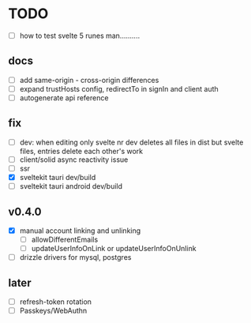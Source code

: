 # TODO

- [ ] how to test svelte 5 runes man..........

## docs

- [ ] add same-origin - cross-origin differences
- [ ] expand trustHosts config, redirectTo in signIn and client auth
- [ ] autogenerate api reference

## fix

- [ ] dev: when editing only svelte nr dev deletes all files in dist but svelte files, entries delete each other's work
- [ ] client/solid async reactivity issue
- [ ] ssr
- [x] sveltekit tauri dev/build
- [ ] sveltekit tauri android dev/build

## v0.4.0

- [x] manual account linking and unlinking
  - [ ] allowDifferentEmails
  - [ ] updateUserInfoOnLink or updateUserInfoOnUnlink
- [ ] drizzle drivers for mysql, postgres

## later

- [ ] refresh-token rotation
- [ ] Passkeys/WebAuthn

